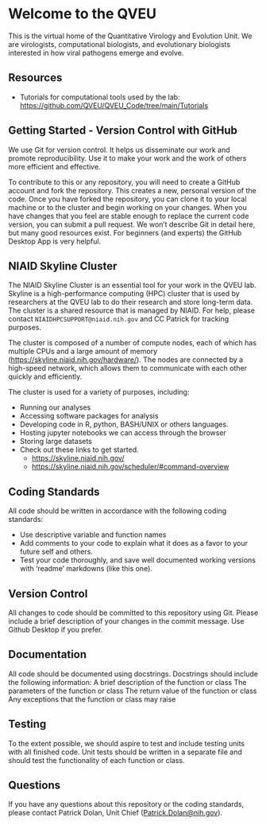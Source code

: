 # Welcome to the QVEU
This is the virtual home of the Quantitative Virology and Evolution Unit. We are virologists, computational biologists, and evolutionary biologists interested in how viral pathogens emerge and evolve. 

## Resources 
- Tutorials for computational tools used by the lab: https://github.com/QVEU/QVEU_Code/tree/main/Tutorials

## Getting Started - Version Control with GitHub

We use Git for version control. It helps us disseminate our work and promote reproducibility. Use it to make your work and the work of others more efficient and effective.

To contribute to this or any repository, you will need to create a GitHub account and fork the repository. This creates a new, personal version of the code. Once you have forked the repository, you can clone it to your local machine or to the cluster and begin working on your changes. When you have changes that you feel are stable enough to replace the current code version, you can submit a pull request. We won’t describe Git in detail here, but many good resources exist. For beginners (and experts) the GitHub Desktop App is very helpful. 

## NIAID Skyline Cluster
The NIAID Skyline Cluster is an essential tool for your work in the QVEU lab. Skyline is a high-performance computing (HPC) cluster that is used by researchers at the QVEU lab to do their research and store long-term data. The cluster is a shared resource that is managed by NIAID. For help, please contact `NIAIDHPCSUPPORT@niaid.nih.gov` and CC Patrick for tracking purposes. 

The cluster is composed of a number of compute nodes, each of which has multiple CPUs and a large amount of memory (https://skyline.niaid.nih.gov/hardware/). The nodes are connected by a high-speed network, which allows them to communicate with each other quickly and efficiently.

The cluster is used for a variety of purposes, including:
- Running our analyses
- Accessing software packages for analysis
- Developing code in R, python, BASH/UNIX or others languages.
- Hosting jupyter notebooks we can access through the browser
- Storing large datasets
- Check out these links to get started. 
  - https://skyline.niaid.nih.gov/
  - https://skyline.niaid.nih.gov/scheduler/#command-overview

## Coding Standards

All code should be written in accordance with the following coding standards:
- Use descriptive variable and function names 
- Add comments to your code to explain what it does as a favor to your future self and others. 
- Test your code thoroughly, and save well documented working versions with ‘readme’ markdowns (like this one). 

## Version Control

All changes to code should be committed to this repository using Git. Please include a brief description of your changes in the commit message. Use Github Desktop if you prefer. 

## Documentation

All code should be documented using docstrings. Docstrings should include the following information:
A brief description of the function or class
The parameters of the function or class
The return value of the function or class
Any exceptions that the function or class may raise

## Testing

To the extent possible, we should aspire to test and include testing units with all finished code. Unit tests should be written in a separate file and should test the functionality of each function or class.

## Questions

If you have any questions about this repository or the coding standards, please contact Patrick Dolan, Unit Chief (Patrick.Dolan@nih.gov). 

